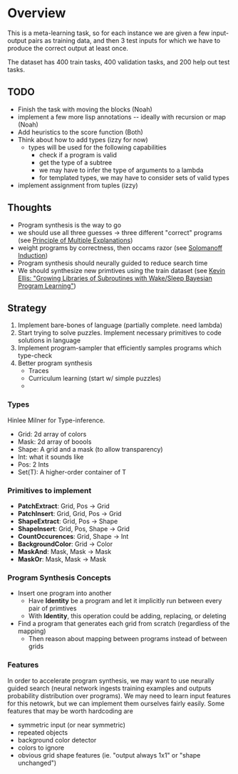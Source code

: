 # Overview

This is a meta-learning task, so for each instance we are given a few input-output pairs as training data, and then 3 test inputs for which we have to produce the correct output at least once.

The dataset has 400 train tasks, 400 validation tasks, and 200 help out test tasks.

## TODO
 * Finish the task with moving the blocks (Noah)
 * implement a few more lisp annotations -- ideally with recursion or map (Noah)
 * Add heuristics to the score function (Both)
 * Think about how to add types (izzy for now)
 	* types will be used for the following capabilities
 		* check if a program is valid
 		* get the type of a subtree
 		* we may have to infer the type of arguments to a lambda
 		* for templated types, we may have to consider sets of valid types
 * implement assignment from tuples (izzy)

## Thoughts

 * Program synthesis is the way to go
 * we should use all three guesses -> three different "correct" programs (see [Principle of Multiple Explanations](http://guillefix.me/cosmos/static/Principle%2520of%2520multiple%2520explanations.html))
 * weight programs by correctness, then occams razor (see [Solomanoff Induction](https://en.wikipedia.org/wiki/Solomonoff%27s_theory_of_inductive_inference))
 * Program synthesis should neurally guided to reduce search time
 * We should synthesize new primtives using the train dataset (see [Kevin Ellis: "Growing Libraries of Subroutines with Wake/Sleep Bayesian Program Learning"](https://www.youtube.com/watch?v=_oyGF1YqdJc))

## Strategy

1. Implement bare-bones of language (partially complete. need lambda)
2. Start trying to solve puzzles. Implement necessary primitives to code solutions in language
3. Implement program-sampler that efficiently samples programs which type-check
4. Better program synthesis
	* Traces
	* Curriculum learning (start w/ simple puzzles)
	*

### Types

Hinlee Milner for Type-inference.

 * Grid: 2d array of colors
 * Mask: 2d array of boools
 * Shape: A grid and a mask (to allow transparency)
 * Int: what it sounds like
 * Pos: 2 Ints
 * Set(T): A higher-order container of T

### Primitives to implement

 * **PatchExtract**: Grid, Pos -> Grid
 * **PatchInsert**: Grid, Grid, Pos -> Grid
 * **ShapeExtract**: Grid, Pos -> Shape
 * **ShapeInsert**: Grid, Pos, Shape -> Grid
 * **CountOccurences**: Grid, Shape -> Int
 * **BackgroundColor**: Grid -> Color
 * **MaskAnd**: Mask, Mask -> Mask
 * **MaskOr**: Mask, Mask -> Mask

### Program Synthesis Concepts

 * Insert one program into another
 	* Have **Identity** be a program and let it implicitly run between every pair
 	of primtives
 	* With **Identity**, this operation could be adding, replacing, or deleting
 * Find a program that generates each grid from scratch (regardless of the mapping)
 	* Then reason about mapping between programs instead of between grids




### Features
In order to accelerate program synthesis, we may want to use neurally guided search (neural network ingests training examples and outputs probability distribution over programs). We may need to learn input features for this netowrk, but we can implement them ourselves fairly easily. Some features that may be worth hardcoding are

 * symmetric input (or near symmetric)
 * repeated objects
 * background color detector
 * colors to ignore
 * obvious grid shape features (ie. "output always 1x1" or "shape unchanged")
